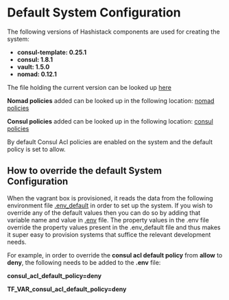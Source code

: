# Default System Configuration

The following versions of Hashistack components are used for creating the system:

- **consul-template: 0.25.1**
- **consul: 1.8.1**
- **vault: 1.5.0**
- **nomad: 0.12.1**

The file holding the current version can be looked up [here](../ansible/group_vars/all/variables.yml)

**Nomad policies** added can be looked up in the following location: [nomad policies](../ansible/templates/nomad-policies/)

**Consul policies** added can be looked up in the following location: [consul policies](../ansible/templates/consul-policies/)

By default Consul Acl policies are enabled on the system and the default policy is set to allow.

## How to override the default System Configuration

When the vagrant box is provisioned, it reads the data from the following environment file [.env_default](../template/.env_default) in order to set
up the system. If you wish to override any of the default values then you can do so by adding that variable name and value in [.env](../template/.env) file. The property values in the .env file override the property values present in the .env_default file and thus makes it super easy to provision systems that suffice the relevant development needs.


For example, in order to override the **consul acl default policy** from **allow** to **deny**, the following needs to be added to the **.env** file:


**consul_acl_default_policy=deny**


**TF_VAR_consul_acl_default_policy=deny**